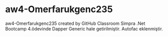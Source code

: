 # aw4-Omerfarukgenc235
aw4-Omerfarukgenc235 created by GitHub Classroom
Simpra .Net Bootcamp 4.ödevinde Dapper Generic hale getirilmiştir. Autofac eklenmiştir. 
